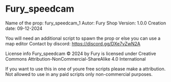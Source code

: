 # Fury_speedcam

Name of the prop: fury_speedcam_1
Autor: Fury Shop
Version: 1.0.0
Creation date: 09-12-2024

You will need an additional script to spawn the prop or else you can use a map editor 
Contact by discord: https://discord.gg/DXe7vZwN2A

License info
Fury_speedcam © 2024 by Fury is licensed under Creative Commons Attribution-NonCommercial-ShareAlike 4.0 International 

If you want to use this in one of youre free scripts please make a attribution. Not allowed to use in any paid scripts only non-commercial purposes.
